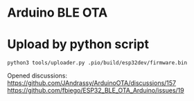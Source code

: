 # Arduino BLE OTA

# Upload by python script
```
python3 tools/uploader.py .pio/build/esp32dev/firmware.bin
```

Opened discussions:\
https://github.com/JAndrassy/ArduinoOTA/discussions/157 \
https://github.com/fbiego/ESP32_BLE_OTA_Arduino/issues/19